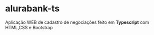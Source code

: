 # alurabank-ts
Aplicação WEB de cadastro de negociações feito em <strong>Typescript</strong> com HTML,CSS e Bootstrap
